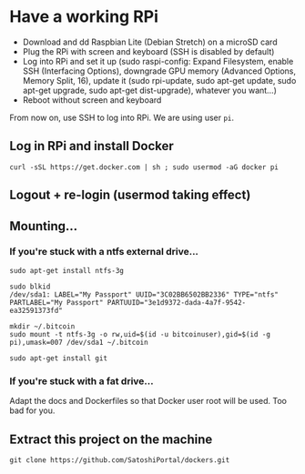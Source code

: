 # Have a working RPi

- Download and dd Raspbian Lite (Debian Stretch) on a microSD card
- Plug the RPi with screen and keyboard (SSH is disabled by default)
- Log into RPi and set it up (sudo raspi-config: Expand Filesystem, enable SSH (Interfacing Options), downgrade GPU memory (Advanced Options, Memory Split, 16), update it (sudo rpi-update, sudo apt-get update, sudo apt-get upgrade, sudo apt-get dist-upgrade), whatever you want…)
- Reboot without screen and keyboard

From now on, use SSH to log into RPi.  We are using user `pi`.

## Log in RPi and install Docker

```shell
curl -sSL https://get.docker.com | sh ; sudo usermod -aG docker pi
```

## Logout + re-login (usermod taking effect)

## Mounting...

### If you're stuck with a ntfs external drive...

```shell
sudo apt-get install ntfs-3g
```

```shell
sudo blkid
/dev/sda1: LABEL="My Passport" UUID="3C02BB6502BB2336" TYPE="ntfs" PARTLABEL="My Passport" PARTUUID="3e1d9372-dada-4a7f-9542-ea32591373fd"
```

```shell
mkdir ~/.bitcoin
sudo mount -t ntfs-3g -o rw,uid=$(id -u bitcoinuser),gid=$(id -g pi),umask=007 /dev/sda1 ~/.bitcoin
```

```shell
sudo apt-get install git
```

### If you're stuck with a fat drive...

Adapt the docs and Dockerfiles so that Docker user root will be used.  Too bad for you.

## Extract this project on the machine

```shell
git clone https://github.com/SatoshiPortal/dockers.git
```
